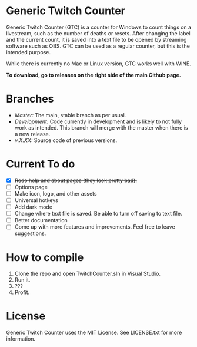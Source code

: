# Generic Twitch Counter
Generic Twitch Counter (GTC) is a counter for Windows to count things on a livestream, such as the number of deaths or resets. After changing the label and the current count, it is saved into a text file to be opened by streaming software such as OBS. GTC can be used as a regular counter, but this is the intended purpose.

While there is currently no Mac or Linux version, GTC works well with WINE.

**To download, go to releases on the right side of the main Github page.**

# Branches
- *Master:* The main, stable branch as per usual.
- *Development:* Code currently in development and is likely to not fully work as intended. This branch will merge with the master when there is a new release.
- *v.X.XX:* Source code of previous versions.

# Current To do
- [x] <s>Redo help and about pages (they look pretty bad).</s>
- [ ] Options page
- [ ] Make icon, logo, and other assets
- [ ] Universal hotkeys
- [ ] Add dark mode
- [ ] Change where text file is saved. Be able to turn off saving to text file.
- [ ] Better documentation
- [ ] Come up with more features and improvements. Feel free to leave suggestions.

# How to compile
1. Clone the repo and open TwitchCounter.sln in Visual Studio.
2. Run it.
3. ???
4. Profit.

# License
Generic Twitch Counter uses the MIT License. See LICENSE.txt for more information.

